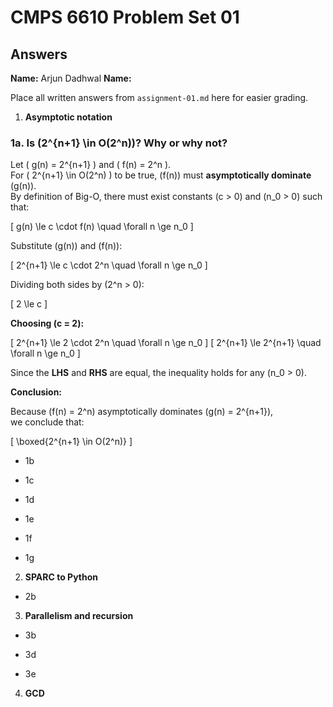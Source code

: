   # CMPS 6610 Problem Set 01
## Answers

**Name:** Arjun Dadhwal
**Name:**


Place all written answers from `assignment-01.md` here for easier grading.

1. **Asymptotic notation**

### **1a.** Is \(2^{n+1} \in O(2^n)\)? Why or why not?

Let \( g(n) = 2^{n+1} \) and \( f(n) = 2^n \).  
For \( 2^{n+1} \in O(2^n) \) to be true, \(f(n)\) must **asymptotically dominate** \(g(n)\).  
By definition of Big-O, there must exist constants \(c > 0\) and \(n_0 > 0\) such that:

\[
g(n) \le c \cdot f(n) \quad \forall n \ge n_0
\]

Substitute \(g(n)\) and \(f(n)\):

\[
2^{n+1} \le c \cdot 2^n \quad \forall n \ge n_0
\]

Dividing both sides by \(2^n > 0\):

\[
2 \le c
\]


**Choosing \(c = 2\):**

\[
2^{n+1} \le 2 \cdot 2^n \quad \forall n \ge n_0
\]
\[
2^{n+1} \le 2^{n+1} \quad \forall n \ge n_0
\]

Since the **LHS** and **RHS** are equal, the inequality holds for any \(n_0 > 0\).

**Conclusion:**

Because \(f(n) = 2^n\) asymptotically dominates \(g(n) = 2^{n+1}\),  
we conclude that:

\[
\boxed{2^{n+1} \in O(2^n)}
\]


  - 1b    
 
  - 1c

  - 1d

  - 1e

  - 1f

  - 1g

2. **SPARC to Python**

  - 2b

3. **Parallelism and recursion**

  - 3b

  - 3d

  - 3e
  
4. **GCD**
